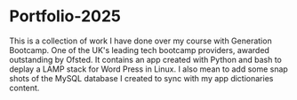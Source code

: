 # Portfolio-2025
This is a collection of work I have done over my course with Generation Bootcamp. One of the UK's leading tech bootcamp providers, awarded outstanding by Ofsted. It contains an app created with Python and bash to deplay a LAMP stack for Word Press in Linux. I also mean to add some snap shots of the MySQL database I created to sync with my app dictionaries content.
